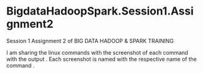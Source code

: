 # BigdataHadoopSpark.Session1.Assignment2
Session 1 Assignment 2 of BIG DATA HADOOP &amp; SPARK TRAINING

I am sharing the linux commands with the screenshot of each
command with the output . Each screenshot is named with the respective name of the command .
